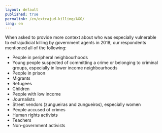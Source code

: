 ```yaml
---
layout: default
published: true
permalink: /en/extrajud-killing/AGO/
lang: en
---
```


When asked to provide more context about who was especially vulnerable to extrajudicial killing by government agents in 2018, our respondents mentioned all of the following:
-	People in peripheral neighbourhoods
-	Young people suspected of committing a crime or belonging to criminal groups, especially in lower income neighbourhoods
-	People in prison
-	Migrants
-	Refugees
-	Children
-	People with low income
-	Journalists
-	Street vendors (zungueiras and zungueiros), especially women
-	People accused of crimes
-	Human rights activists
-	Teachers
-	Non-government activists

